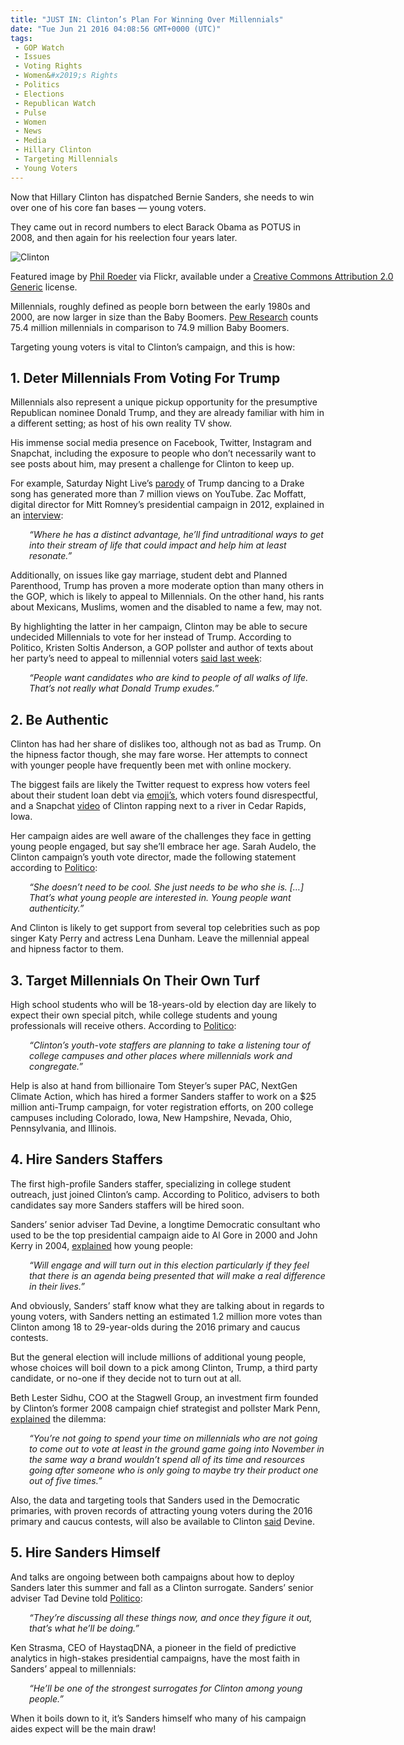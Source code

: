 ```yaml
---
title: "JUST IN: Clinton’s Plan For Winning Over Millennials"
date: "Tue Jun 21 2016 04:08:56 GMT+0000 (UTC)"
tags: 
 - GOP Watch
 - Issues
 - Voting Rights
 - Women&#x2019;s Rights
 - Politics
 - Elections
 - Republican Watch
 - Pulse
 - Women
 - News
 - Media
 - Hillary Clinton
 - Targeting Millennials
 - Young Voters
---
```

<p><!-- Quick Adsense WordPress Plugin: http://quicksense.net/ --></p><p>Now that Hillary Clinton has dispatched Bernie Sanders, she needs to win over one of his core fan bases &#x2014; young voters.</p><p>They came out in record numbers to elect Barack Obama as POTUS in 2008, and then again for his reelection four years later.</p><div id="attachment_138317" style="width: 650px" class="wp-caption aligncenter"><img class="size-full wp-image-138317" src="http://i2.wp.com/cdn.liberalamerica.org/wp-content/uploads/2016/06/Hillary-Clinton-and-the-Youths.jpg?resize=640%2C449" alt="Clinton" srcset="http://i2.wp.com/cdn.liberalamerica.org/wp-content/uploads/2016/06/Hillary-Clinton-and-the-Youths.jpg?resize=640%2C449 640w, http://i2.wp.com/cdn.liberalamerica.org/wp-content/uploads/2016/06/Hillary-Clinton-and-the-Youths.jpg?resize=640%2C449 64w, http://i2.wp.com/cdn.liberalamerica.org/wp-content/uploads/2016/06/Hillary-Clinton-and-the-Youths.jpg?resize=640%2C449 350w, http://i2.wp.com/cdn.liberalamerica.org/wp-content/uploads/2016/06/Hillary-Clinton-and-the-Youths.jpg?resize=640%2C449 600w" sizes="(max-width: 640px) 100vw, 640px" data-recalc-dims="1">
<p class="wp-caption-text">Featured image by <a href="https://www.flickr.com/photos/tabor-roeder/20603495972" onclick="__gaTracker(&apos;send&apos;, &apos;event&apos;, &apos;outbound-article&apos;, &apos;https://www.flickr.com/photos/tabor-roeder/20603495972&apos;, &apos;Phil Roeder&apos;);">Phil Roeder</a> via Flickr, available under a <a href="https://creativecommons.org/licenses/by/2.0/" onclick="__gaTracker(&apos;send&apos;, &apos;event&apos;, &apos;outbound-article&apos;, &apos;https://creativecommons.org/licenses/by/2.0/&apos;, &apos;Creative Commons Attribution 2.0 Generic&apos;);">Creative Commons Attribution 2.0 Generic</a> license.</p>
</div><p>Millennials, roughly defined as people born between the early 1980s and 2000, are now larger in size than the Baby Boomers. <a href="http://www.pewresearch.org/fact-tank/2016/04/25/millennials-overtake-baby-boomers/" onclick="__gaTracker(&apos;send&apos;, &apos;event&apos;, &apos;outbound-article&apos;, &apos;http://www.pewresearch.org/fact-tank/2016/04/25/millennials-overtake-baby-boomers/&apos;, &apos;Pew Research&apos;);">Pew Research</a> counts 75.4 million millennials in comparison to 74.9 million Baby Boomers.</p><p>Targeting young voters is vital to Clinton&#x2019;s campaign, and this is how:</p><h2>1. Deter Millennials From Voting For Trump</h2><p>Millennials also represent a unique pickup opportunity for the presumptive Republican nominee Donald Trump, and they are already familiar with him in a different setting; as host of his own reality TV show.</p><p>His immense social media presence on Facebook, Twitter, Instagram and Snapchat, including the exposure to people who don&#x2019;t necessarily want to see posts about him, may present a challenge for Clinton to keep up.</p><p>For example, Saturday Night Live&#x2019;s <a href="https://www.youtube.com/watch?v=cjeORm4LMDk" onclick="__gaTracker(&apos;send&apos;, &apos;event&apos;, &apos;outbound-article&apos;, &apos;https://www.youtube.com/watch?v=cjeORm4LMDk&apos;, &apos;parody&apos;);">parody</a> of Trump dancing to a Drake song has generated more than 7 million views on YouTube. Zac Moffatt, digital director for Mitt Romney&#x2019;s presidential campaign in 2012, explained in an <a href="http://www.politico.com/story/2016/06/hillary-clinton-millennials-young-voters-224507" onclick="__gaTracker(&apos;send&apos;, &apos;event&apos;, &apos;outbound-article&apos;, &apos;http://www.politico.com/story/2016/06/hillary-clinton-millennials-young-voters-224507&apos;, &apos;interview&apos;);">interview</a>:</p><p style="padding-left: 30px;"><em>&#x201C;Where he has a distinct advantage, he&#x2019;ll find untraditional ways to get into their stream of life that could impact and help him at least resonate.&#x201D;</em></p><p>Additionally, on issues like gay marriage, student debt and Planned Parenthood, Trump has proven a more moderate option than many others in the GOP, which is likely to appeal to Millennials. On the other hand, his rants about Mexicans, Muslims, women and the disabled to name a few, may not.</p><p>By highlighting the latter in her campaign, Clinton may be able to secure undecided Millennials to vote for her instead of Trump. According to Politico, Kristen Soltis Anderson, a GOP pollster and author of texts about her party&#x2019;s need to appeal to millennial voters&#xA0;<a href="http://www.politico.com/story/2016/06/hillary-clinton-millennials-young-voters-224507" onclick="__gaTracker(&apos;send&apos;, &apos;event&apos;, &apos;outbound-article&apos;, &apos;http://www.politico.com/story/2016/06/hillary-clinton-millennials-young-voters-224507&apos;, &apos;said last week&apos;);">said last week</a>:</p><p style="padding-left: 30px;"><em>&#x201C;People want candidates who are kind to people of all walks of life. That&#x2019;s not really what Donald Trump exudes.&#x201D;</em></p><h2>2. Be Authentic</h2><p>Clinton has had her share of dislikes too, although not as bad as Trump. On the hipness factor though, she may fare worse. Her attempts to connect with younger people have frequently been met with online mockery.</p><p>The biggest fails are likely the Twitter request to express how voters feel about their student loan debt via <a href="http://www.msnbc.com/msnbc/hillary-clintons-attempt-use-emoji-backfires" onclick="__gaTracker(&apos;send&apos;, &apos;event&apos;, &apos;outbound-article&apos;, &apos;http://www.msnbc.com/msnbc/hillary-clintons-attempt-use-emoji-backfires&apos;, &apos;emoji\&apos;s&apos;);">emoji&#x2019;s</a>, which voters found disrespectful, and a Snapchat <a href="https://vine.co/v/erQH0K9JthD" onclick="__gaTracker(&apos;send&apos;, &apos;event&apos;, &apos;outbound-article&apos;, &apos;https://vine.co/v/erQH0K9JthD&apos;, &apos;video&apos;);">video</a> of Clinton rapping next to a river in Cedar Rapids, Iowa.</p><p>Her campaign aides are well aware of the challenges they face in getting young people engaged, but say she&#x2019;ll embrace her age. Sarah Audelo, the Clinton campaign&#x2019;s youth vote director, made the following statement according to <a href="http://www.politico.com/story/2016/06/hillary-clinton-millennials-young-voters-224507" onclick="__gaTracker(&apos;send&apos;, &apos;event&apos;, &apos;outbound-article&apos;, &apos;http://www.politico.com/story/2016/06/hillary-clinton-millennials-young-voters-224507&apos;, &apos;Politico&apos;);">Politico</a>:</p><p style="padding-left: 30px;"><em>&#x201C;She doesn&#x2019;t need to be cool. She just needs to be who she is. [&#x2026;] That&#x2019;s what young people are interested in. Young people want authenticity.&#x201D;</em></p><p>And Clinton is likely to get support from several top celebrities such as pop singer Katy Perry and actress Lena Dunham. Leave the millennial appeal and hipness factor to them.</p><h2>3. Target Millennials On Their Own Turf</h2><p>High school students who will be 18-years-old by election day are likely to expect their own special pitch, while college students and young professionals will receive others. According to <a href="http://www.politico.com/story/2016/06/hillary-clinton-millennials-young-voters-224507" onclick="__gaTracker(&apos;send&apos;, &apos;event&apos;, &apos;outbound-article&apos;, &apos;http://www.politico.com/story/2016/06/hillary-clinton-millennials-young-voters-224507&apos;, &apos;Politico&apos;);">Politico</a>:</p><p style="padding-left: 30px;"><em>&#x201C;Clinton&#x2019;s youth-vote staffers are planning to take a listening tour of college campuses and other places where millennials work and congregate.&#x201D;</em></p><p>Help is also at hand from billionaire Tom Steyer&#x2019;s super PAC, NextGen Climate Action, which has hired a former Sanders staffer to work on a $25 million anti-Trump campaign, for voter registration efforts, on 200 college campuses including Colorado, Iowa, New Hampshire, Nevada, Ohio, Pennsylvania, and Illinois.</p><h2>4. Hire Sanders Staffers</h2><p>The first high-profile Sanders staffer, specializing in college student outreach, just joined Clinton&#x2019;s camp. According to Politico, advisers to both candidates say more Sanders staffers will be hired soon.</p><p>Sanders&#x2019; senior adviser Tad Devine, a longtime Democratic consultant who used to be the top presidential campaign aide to Al Gore in 2000 and John Kerry in 2004, <a href="http://www.politico.com/story/2016/06/hillary-clinton-millennials-young-voters-224507" onclick="__gaTracker(&apos;send&apos;, &apos;event&apos;, &apos;outbound-article&apos;, &apos;http://www.politico.com/story/2016/06/hillary-clinton-millennials-young-voters-224507&apos;, &apos;explained&apos;);">explained</a> how young people:</p><p style="padding-left: 30px;"><em>&#x201C;Will engage and will turn out in this election particularly if they feel that there is an agenda being presented that will make a real difference in their lives.&#x201D;</em></p><p>And obviously, Sanders&#x2019; staff know what they are talking about in regards to young voters, with Sanders netting an estimated 1.2 million more votes than Clinton among 18 to 29-year-olds during the 2016 primary and caucus contests.</p><p>But the general election will include millions of additional young people, whose choices will boil down to a pick among Clinton, Trump, a third party candidate, or no-one if they decide not to turn out at all.</p><p>Beth Lester Sidhu, COO at the Stagwell Group, an investment firm founded by Clinton&#x2019;s former 2008 campaign chief strategist and pollster Mark Penn, <a href="http://www.politico.com/story/2016/06/hillary-clinton-millennials-young-voters-224507" onclick="__gaTracker(&apos;send&apos;, &apos;event&apos;, &apos;outbound-article&apos;, &apos;http://www.politico.com/story/2016/06/hillary-clinton-millennials-young-voters-224507&apos;, &apos;explained&apos;);">explained</a> the dilemma:</p><p style="padding-left: 30px;"><em>&#x201C;You&#x2019;re not going to spend your time on millennials who are not going to come out to vote at least in the ground game going into November in the same way a brand wouldn&#x2019;t spend all of its time and resources going after someone who is only going to maybe try their product one out of five times.&#x201D;</em></p><p>Also, the data and targeting tools that Sanders used in the Democratic primaries, with proven records of attracting young voters during the 2016 primary and caucus contests, will also be available to Clinton&#xA0;<a href="http://www.politico.com/story/2016/06/hillary-clinton-millennials-young-voters-224507" onclick="__gaTracker(&apos;send&apos;, &apos;event&apos;, &apos;outbound-article&apos;, &apos;http://www.politico.com/story/2016/06/hillary-clinton-millennials-young-voters-224507&apos;, &apos;said&apos;);">said</a> Devine.</p><p><!-- Quick Adsense WordPress Plugin: http://quicksense.net/ --></p><h2>5. Hire Sanders Himself</h2><p>And talks are ongoing between both campaigns about how to deploy Sanders later this summer and fall as a Clinton surrogate. Sanders&#x2019; senior adviser Tad Devine told <a href="http://www.politico.com/story/2016/06/hillary-clinton-millennials-young-voters-224507" onclick="__gaTracker(&apos;send&apos;, &apos;event&apos;, &apos;outbound-article&apos;, &apos;http://www.politico.com/story/2016/06/hillary-clinton-millennials-young-voters-224507&apos;, &apos;Politico&apos;);">Politico</a>:</p><p style="padding-left: 30px;"><em>&#x201C;They&#x2019;re discussing all these things now, and once they figure it out, that&#x2019;s what he&#x2019;ll be doing.&#x201D;</em></p><p>Ken Strasma, CEO of HaystaqDNA, a pioneer in the field of predictive analytics in high-stakes presidential campaigns, have the most faith in Sanders&#x2019; appeal to millennials:</p><p style="padding-left: 30px;"><em>&#x201C;He&#x2019;ll be one of the strongest surrogates for Clinton among young people.&#x201D;</em></p><p>When it boils down to it, it&#x2019;s Sanders himself who many of his campaign aides expect will be the main draw!</p><div style="font-size:0px;height:0px;line-height:0px;margin:0;padding:0;clear:both"></div>